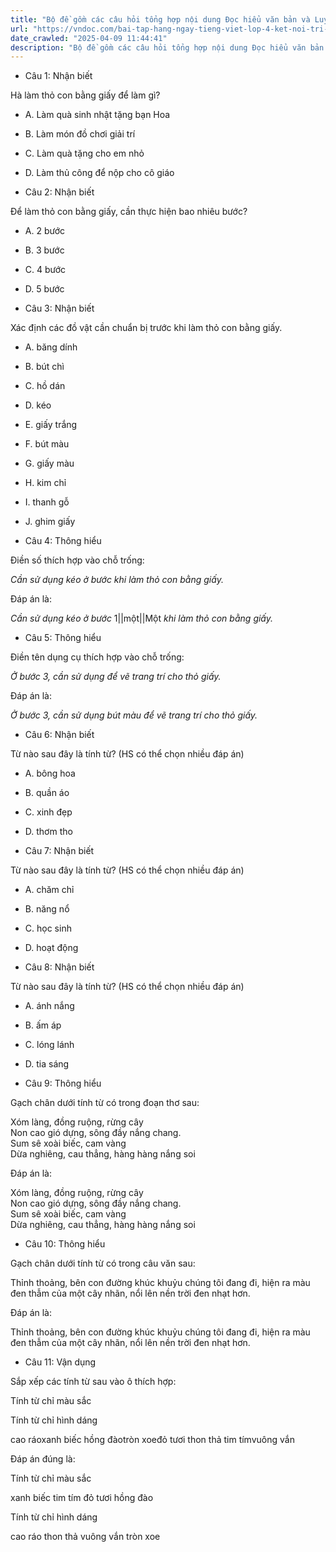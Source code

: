 ```yaml
---
title: "Bộ đề gồm các câu hỏi tổng hợp nội dung Đọc hiểu văn bản và Luyện từ và câu được học ở Tuần 12 trong chương trình Tiếng Việt lớp 4 Tập 1 Kết nối tri thức."
url: "https://vndoc.com/bai-tap-hang-ngay-tieng-viet-lop-4-ket-noi-tri-thuc-tuan-12-thu-2-331727"
date_crawled: "2025-04-09 11:44:41"
description: "Bộ đề gồm các câu hỏi tổng hợp nội dung Đọc hiểu văn bản và Luyện từ và câu được học ở Tuần 12 trong chương trình Tiếng Việt lớp 4 Tập 1 Kết nối tri thức."
---
```


* Câu 1:  Nhận biết

Hà làm thỏ con bằng giấy để làm gì?

  * A. Làm quà sinh nhật tặng bạn Hoa 
  * B. Làm món đồ chơi giải trí 
  * C. Làm quà tặng cho em nhỏ 
  * D. Làm thủ công để nộp cho cô giáo 



* Câu 2:  Nhận biết

Để làm thỏ con bằng giấy, cần thực hiện bao nhiêu bước?

  * A. 2 bước 
  * B. 3 bước 
  * C. 4 bước 
  * D. 5 bước 



* Câu 3:  Nhận biết

Xác định các đồ vật cần chuẩn bị trước khi làm thỏ con bằng giấy.

  * A. băng dính 
  * B. bút chì 
  * C. hồ dán 
  * D. kéo 
  * E. giấy trắng 
  * F. bút màu 
  * G. giấy màu 
  * H. kim chỉ 
  * I. thanh gỗ 
  * J. ghim giấy 



* Câu 4:  Thông hiểu

Điền số thích hợp vào chỗ trống:

_Cần sử dụng kéo ở bước_ _khi làm thỏ con bằng giấy._

Đáp án là:

_Cần sử dụng kéo ở bước_ 1||một||Một _khi làm thỏ con bằng giấy._

* Câu 5:  Thông hiểu

Điền tên dụng cụ thích hợp vào chỗ trống:

_Ở bước 3, cần sử dụng để vẽ trang trí cho thỏ giấy._

Đáp án là:

_Ở bước 3, cần sử dụng bút màu để vẽ trang trí cho thỏ giấy._

* Câu 6:  Nhận biết

Từ nào sau đây là tính từ? (HS có thể chọn nhiều đáp án)

  * A. bông hoa 
  * B. quần áo 
  * C. xinh đẹp 
  * D. thơm tho 



* Câu 7:  Nhận biết

Từ nào sau đây là tính từ? (HS có thể chọn nhiều đáp án)

  * A. chăm chỉ 
  * B. năng nổ 
  * C. học sinh 
  * D. hoạt động 



* Câu 8:  Nhận biết

Từ nào sau đây là tính từ? (HS có thể chọn nhiều đáp án)

  * A. ánh nắng 
  * B. ấm áp 
  * C. lóng lánh 
  * D. tia sáng 



* Câu 9:  Thông hiểu

Gạch chân dưới tính từ có trong đoạn thơ sau:

Xóm làng, đồng ruộng, rừng cây  
Non cao gió dựng, sông đầy nắng chang.  
Sum sê xoài biếc, cam vàng  
Dừa nghiêng, cau thẳng, hàng hàng nắng soi

Đáp án là:

Xóm làng, đồng ruộng, rừng cây  
Non cao gió dựng, sông đầy nắng chang.  
Sum sê xoài biếc, cam vàng  
Dừa nghiêng, cau thẳng, hàng hàng nắng soi

* Câu 10:  Thông hiểu

Gạch chân dưới tính từ có trong câu văn sau:

Thỉnh thoảng, bên con đường khúc khuỷu chúng tôi đang đi, hiện ra màu đen thẫm của một cây nhãn, nổi lên nền trời đen nhạt hơn.

Đáp án là:

Thỉnh thoảng, bên con đường khúc khuỷu chúng tôi đang đi, hiện ra màu đen thẫm của một cây nhãn, nổi lên nền trời đen nhạt hơn.

* Câu 11:  Vận dụng

Sắp xếp các tính từ sau vào ô thích hợp:

Tính từ chỉ màu sắc

Tính từ chỉ hình dáng

cao ráoxanh biếc hồng đàotròn xoeđỏ tươi thon thả tim tímvuông vắn

Đáp án đúng là:

Tính từ chỉ màu sắc

xanh biếc tim tím đỏ tươi hồng đào

Tính từ chỉ hình dáng

cao ráo thon thả vuông vắn tròn xoe
